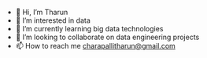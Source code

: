 - 👋 Hi, I’m Tharun
- 👀 I’m interested in data
- 🌱 I’m currently learning big data technologies
- 💞️ I’m looking to collaborate on data engineering projects
- 📫 How to reach me charapallitharun@gmail.com

<!---
Tharun000/Tharun000 is a ✨ special ✨ repository because its `README.md` (this file) appears on your GitHub profile.
You can click the Preview link to take a look at your changes.
--->
